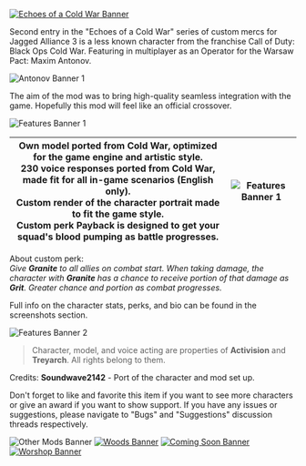 [![Echoes of a Cold War Banner](https://i.imgur.com/lY303TH.png)](https://steamcommunity.com/workshop/filedetails/?id=3448312533)

Second entry in the "Echoes of a Cold War" series of custom mercs for Jagged Alliance 3 is a less known character from the franchise Call of Duty: Black Ops Cold War. Featuring in multiplayer as an Operator for the Warsaw Pact: Maxim Antonov.

![Antonov Banner 1](https://i.imgur.com/SgbuTfU.png)

The aim of the mod was to bring high-quality seamless integration with the game. Hopefully this mod will feel like an official crossover.

![Features Banner 1](https://i.imgur.com/BJbPpg3.png)

| **Own model** ported from Cold War, optimized for the game engine and artistic style.<br />**230 voice responses** ported from Cold War, made fit for all in-game scenarios (English only).<br />**Custom render** of the character portrait made to fit the game style.<br />**Custom perk** __Payback__ is designed to get your squad's blood pumping as battle progresses. | ![Features Banner 1](https://i.imgur.com/HqOXpuf.png) |
|--------------------------------------------------------------------------------------------------------------------------------------------------------------------------------------------------------------------------------------------------------------------------------------------------------------------------------------------------------------------------------| ------- |

About custom perk:<br />
_Give __Granite__ to all allies on combat start. When taking damage, the character with __Granite__ has a chance to 
receive portion of that damage as __Grit__. Greater chance and portion as combat progresses._

Full info on the character stats, perks, and bio can be found in the screenshots section.

![Features Banner 2](https://i.imgur.com/Cu4pEXn.png)
> Character, model, and voice acting are properties of __Activision__ and __Treyarch__. All rights belong to them.

Credits:  __Soundwave2142__ - Port of the character and mod set up.

Don't forget to like and favorite this item if you want to see more characters or give an award if you want to show support.
If you have any issues or suggestions, please navigate to "Bugs" and "Suggestions" discussion threads respectively.

![Other Mods Banner](https://i.imgur.com/fiImUZF.png)
[![Woods Banner](https://i.imgur.com/9IEprmS.png[/img)](https://github.com/Soundwave2142/ja3-merc-woods)
[![Coming Soon Banner](https://i.imgur.com/RLGrc7A.png)](https://steamcommunity.com/id/Soundwave2142/myworkshopfiles/)
[![Worshop Banner](https://i.imgur.com/BcArOn5.png)](https://steamcommunity.com/id/Soundwave2142/myworkshopfiles/)